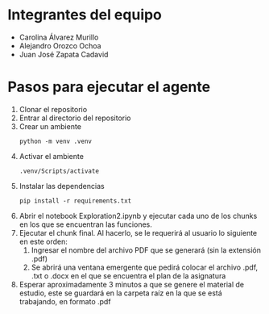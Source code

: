 # Integrantes del equipo
- Carolina Álvarez Murillo
- Alejandro Orozco Ochoa
- Juan José Zapata Cadavid
# Pasos para ejecutar el agente
1. Clonar el repositorio
2. Entrar al directorio del repositorio
3. Crear un ambiente
   ```
   python -m venv .venv
   ```
4. Activar el ambiente
   ```
   .venv/Scripts/activate
   ```
5. Instalar las dependencias
   ```
   pip install -r requirements.txt
   ```
6. Abrir el notebook Exploration2.ipynb y ejecutar cada uno de los chunks en los que se encuentran las funciones.
7. Ejecutar el chunk final. Al hacerlo, se le requerirá al usuario lo siguiente en este orden:
   1. Ingresar el nombre del archivo PDF que se generará (sin la extensión .pdf)
   2. Se abrirá una ventana emergente que pedirá colocar el archivo .pdf, .txt o .docx en el que se encuentra el plan de la asignatura
8. Esperar aproximadamente 3 minutos a que se genere el material de estudio, este se guardará en la carpeta raíz en la que se está trabajando, en formato .pdf
   
